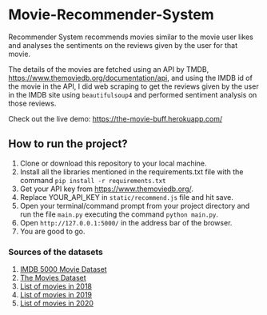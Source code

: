 # Movie-Recommender-System

Recommender System recommends movies similar to the movie user likes and analyses the sentiments on the reviews given by the user for that movie.

The details of the movies are fetched using an API by TMDB, https://www.themoviedb.org/documentation/api, and using the IMDB id of the movie in the API, I did web scraping to get the reviews given by the user in the IMDB site using `beautifulsoup4` and performed sentiment analysis on those reviews.

Check out the live demo: https://the-movie-buff.herokuapp.com/ 
 

## How to run the project?

1. Clone or download this repository to your local machine.
2. Install all the libraries mentioned in the requirements.txt file with the command `pip install -r requirements.txt`
3. Get your API key from https://www.themoviedb.org/.
3. Replace YOUR_API_KEY in `static/recommend.js` file and hit save.
4. Open your terminal/command prompt from your project directory and run the file `main.py` executing the command `python main.py`.
5. Open `http://127.0.0.1:5000/` in the address bar of the browser.
6. You are good to go.

 
### Sources of the datasets 

1. [IMDB 5000 Movie Dataset](https://www.kaggle.com/carolzhangdc/imdb-5000-movie-dataset)
2. [The Movies Dataset](https://www.kaggle.com/rounakbanik/the-movies-dataset)
3. [List of movies in 2018](https://en.wikipedia.org/wiki/List_of_American_films_of_2018)
4. [List of movies in 2019](https://en.wikipedia.org/wiki/List_of_American_films_of_2019)
5. [List of movies in 2020](https://en.wikipedia.org/wiki/List_of_American_films_of_2020)

